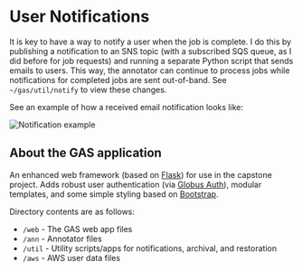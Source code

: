 # User Notifications

It is key to have a way to notify a user when the job is complete. I do this by publishing a notification to an SNS topic (with a subscribed SQS queue, as I did before for job requests) and running a separate Python script that sends emails to users. This way, the annotator can continue to process jobs while notifications for completed jobs are sent out-of-band. See `~/gas/util/notify` to view these changes.

See an example of how a received email notification looks like:

![Notification example](https://github.com/magabrielaa/aws-cloud-computing/blob/main/09-user-notifications/notification.jpg)


## About the GAS application

An enhanced web framework (based on [Flask](https://flask.palletsprojects.com/)) for use in the capstone project. Adds robust user authentication (via [Globus Auth](https://docs.globus.org/api/auth)), modular templates, and some simple styling based on [Bootstrap](https://getbootstrap.com/docs/3.3/).

Directory contents are as follows:
* `/web` - The GAS web app files
* `/ann` - Annotator files
* `/util` - Utility scripts/apps for notifications, archival, and restoration
* `/aws` - AWS user data files